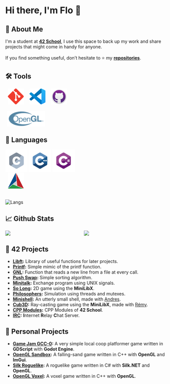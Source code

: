 # Hi there, I'm Flo 👋

## 🦊 About Me
I'm a student at **[42 School](https://42.fr/en/homepage/)**, I use this space to back up my work and share projects that might come in handy for anyone.
<br>
<br>
If you find something useful, don’t hesitate to ⭐ my **[repositories](https://github.com/flmarsou?tab=repositories)**.

## 🛠️ Tools
<div align="left">
	&#8202;&#8202;&#8202;
	<img src="https://github.com/flmarsou/flmarsou/blob/main/assets/icons/git.svg" alt="git logo" width="50" height="50">
	&#8202;&#8202;&#8202;&#8202;&#8202;&#8202;&#8202;&#8202;
	<img src="https://github.com/flmarsou/flmarsou/blob/main/assets/icons/vscode.svg" alt="vscode logo" width="50" height="50">
	&#8202;&#8202;&#8202;&#8202;&#8202;&#8202;&#8202;&#8202;
	<img src="https://github.com/flmarsou/flmarsou/blob/main/assets/icons/github_desktop.svg" alt="github desktop logo" width="50" height="50">
</div>
<br>
<div align="left">
	&#8202;
	<img src="https://github.com/flmarsou/flmarsou/blob/main/assets/icons/opengl.svg" alt="opengl logo" height="50" style="vertical-align: middle;">
</div>

## 📜 Languages
<div align="left">
	<img src="https://github.com/flmarsou/flmarsou/blob/main/assets/icons/c.svg" alt="c logo" width="70" height="70">
	<img src="https://github.com/flmarsou/flmarsou/blob/main/assets/icons/cpp.svg" alt="cpp logo" width="70" height="70">
	<img src="https://github.com/flmarsou/flmarsou/blob/main/assets/icons/cs.svg" alt="cs logo" width="70" height="70">
</div>
<div align="left">
	&#8202;&#8202;&#8202;
	<img src="https://github.com/flmarsou/flmarsou/blob/main/assets/icons/cmake.svg" alt="cmake logo" width="50" height="50">
</div>

<br>

![Langs](https://github-readme-stats.vercel.app/api/top-langs/?username=flmarsou&theme=react&show_icons=true&hide_border=true&layout=compact)

## 📈 Github Stats
<div style="display: flex; justify-content: space-between;">
	<img src="https://github-readme-stats.vercel.app/api?username=flmarsou&theme=react&show_icons=true&hide_border=true&count_private=true" style="width: 48%;">
	<img src="https://github-readme-streak-stats.herokuapp.com/?user=flmarsou&theme=react&hide_border=true" style="width: 51%;">
</div>

## 🔭 42 Projects
- **[Libft](https://github.com/flmarsou/libft):** Library of useful functions for later projects.
- **[Printf](https://github.com/flmarsou/ft_printf):** Simple mimic of the printf function.
- **[GNL](https://github.com/flmarsou/get_next_line):** Function that reads a new line from a file at every call.
- **[Push Swap](https://github.com/flmarsou/push_swap):** Simple sorting algorithm.
- **[Minitalk](https://github.com/flmarsou/minitalk):** Exchange program using UNIX signals.
- **[So Long](https://github.com/flmarsou/so_long):** 2D game using the **MiniLibX**.
- **[Philosophers](https://github.com/flmarsou/philosophers):** Simulation using threads and mutexes.
- **[Minishell](https://github.com/flmarsou/minishell):** An utterly small shell, made with [Andres](https://github.com/Manioker).
- **[Cub3D](https://github.com/flmarsou/cub3d):** Ray-casting game using the **MiniLibX**, made with [Rémy](https://github.com/remyd06).
- **[CPP Modules](https://github.com/flmarsou/cpp_modules):** CPP Modules of **42 School**.
- **[IRC](https://github.com/flmarsou/irc):** **I**nternet **R**elay **C**hat Server.

## 🌌 Personal Projects
- **[Game Jam GCC-0](https://github.com/louchebem06/GCC-0):** A very simple local coop platformer game written in **GDScript** with **Godot Engine**.
- **[OpenGL Sandbox](https://github.com/flmarsou/OpenGL_Sandbox):** A falling-sand game written in C++ with **OpenGL** and **ImGui**.
- **[Silk Roguelike](https://github.com/flmarsou/Silk_Roguelike):** A roguelike game written in C# with **Silk.NET** and **OpenGL**.
- **[OpenGL Voxel](https://github.com/flmarsou/OpenGL_Voxel):** A voxel game written in C++ with **OpenGL**.
